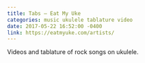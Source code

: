 ```yaml
---
title: Tabs – Eat My Uke
categories: music ukulele tablature video
date: 2017-05-22 16:52:00 -0400
link: https://eatmyuke.com/artists/
---
```

Videos and tablature of rock songs on ukulele.